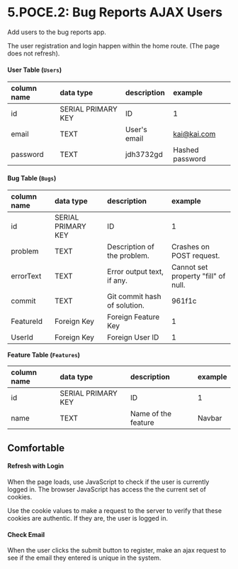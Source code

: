 # 5.POCE.2: Bug Reports AJAX Users

Add users to the bug reports app.



The user registration and login happen within the home route. \(The page does not refresh\).

#### User Table \(`Users`\)

| column name | data type | description | example |
| :--- | :--- | :--- | :--- |
| id | SERIAL PRIMARY KEY | ID | 1 |
| email | TEXT | User's email | kai@kai.com |
| password | TEXT | jdh3732gd | Hashed password |

#### Bug Table \(`Bugs`\)

| column name | data type | description | example |
| :--- | :--- | :--- | :--- |
| id | SERIAL PRIMARY KEY | ID | 1 |
| problem | TEXT | Description of the problem. | Crashes on POST request. |
| errorText | TEXT | Error output text, if any. | Cannot set property "fill" of null. |
| commit | TEXT | Git commit hash of solution. | 961f1c |
| FeatureId | Foreign Key | Foreign Feature Key | 1 |
| UserId | Foreign Key | Foreign User ID | 1 |

**Feature Table \(`Features`\)**

| column name | data type | description | example |
| :--- | :--- | :--- | :--- |
| id | SERIAL PRIMARY KEY | ID | 1 |
| name | TEXT | Name of the feature | Navbar |

## Comfortable

#### Refresh with Login

When the page loads, use JavaScript to check if the user is currently logged in. The browser JavaScript has access the the current set of cookies.

Use the cookie values to make a request to the server to verify that these cookies are authentic. If they are, the user is logged in.

#### Check Email

When the user clicks the submit button to register, make an ajax request to see if the email they entered is unique in the system.



